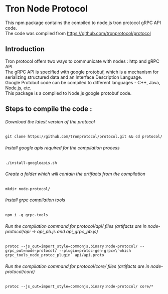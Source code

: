 # Tron Node Protocol

This npm package contains the compiled to node.js tron protocol gRPC API code.  
The code was compiled from https://github.com/tronprotocol/protocol

## Introduction

Tron protocol offers two ways to communicate with nodes : http and gRPC API.  
The gRPC API is specified with google protobuf, which is a mechanism for serializing structured data and an Interface Description Language.  
Google Protobuf code can be compiled to different languages - C++, Java, Node.js, etc.  
This package is a compiled to Node.js google protobuf code.

## Steps to compile the code :

###### Download the latest version of the protocol

```
git clone https://github.com/tronprotocol/protocol.git && cd protocol/
```

###### Install google apis required for the compilation process

```
./install-googleapis.sh
```

###### Create a folder which will contain the artifacts from the compilation

```
mkdir node-protocol/
``` 

###### Install grpc compilation tools

```
npm i -g grpc-tools
```

###### Run the compilation command for protocol/api/ files (artifacts are in node-protocol/api -> api_pb.js and api_grpc_pb.js)

```
protoc --js_out=import_style=commonjs,binary:node-protocol/ --grpc_out=node-protocol/ --plugin=protoc-gen-grpc=\`which grpc_tools_node_protoc_plugin` api/api.proto
```
###### Run the compilation command for protocol/core/ files (artifacts are in node-protocol/core)

```
protoc --js_out=import_style=commonjs,binary:node-protocol/ core/*
```